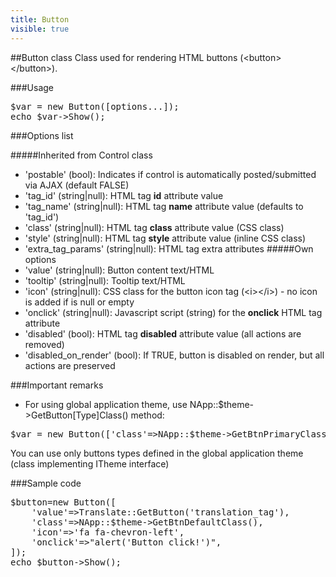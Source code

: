 ```yaml
---
title: Button
visible: true
---
```


##Button class
Class used for rendering HTML buttons (&lt;button&gt;&lt;/button&gt;).


###Usage

<pre>
$var = new Button([options...]);
echo $var->Show();
</pre>


###Options list

#####Inherited from Control class
- 'postable' (bool): Indicates if control is automatically posted/submitted via AJAX (default FALSE) 
- 'tag_id' (string|null): HTML tag **id** attribute value
- 'tag_name' (string|null): HTML tag **name** attribute value (defaults to 'tag_id')
- 'class' (string|null): HTML tag **class** attribute value (CSS class)
- 'style' (string|null): HTML tag **style** attribute value (inline CSS class)
- 'extra_tag_params' (string|null): HTML tag extra attributes
#####Own options
- 'value' (string|null): Button content text/HTML
- 'tooltip' (string|null): Tooltip text/HTML
- 'icon' (string|null): CSS class for the button icon tag (&lt;i&gt;&lt;/i&gt;) - no icon is added if is null or empty
- 'onclick' (string|null): Javascript script (string) for the **onclick** HTML tag attribute
- 'disabled' (bool): HTML tag **disabled** attribute value (all actions are removed)
- 'disabled_on_render' (bool): If TRUE, button is disabled on render, but all actions are preserved 


###Important remarks

- For using global application theme, use NApp::$theme->GetButton[Type]Class() method:
<pre>
$var = new Button(['class'=>NApp::$theme->GetBtnPrimaryClass('extra-css-class'),other options...]);
</pre>
You can use only buttons types defined in the global application theme (class implementing ITheme interface)


###Sample code

<pre>
$button=new Button([
    'value'=>Translate::GetButton('translation_tag'),
    'class'=>NApp::$theme->GetBtnDefaultClass(),
    'icon'=>'fa fa-chevron-left',
    'onclick'=>"alert('Button click!')",
]);
echo $button->Show();
</pre>
